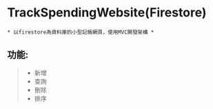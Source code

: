 # TrackSpendingWebsite(Firestore)
 ` * 以firestore為資料庫的小型記帳網頁，使用MVC開發架構 * `
## 功能:
 > * 新增
 > * 查詢
 > * 刪除
 > * 排序

